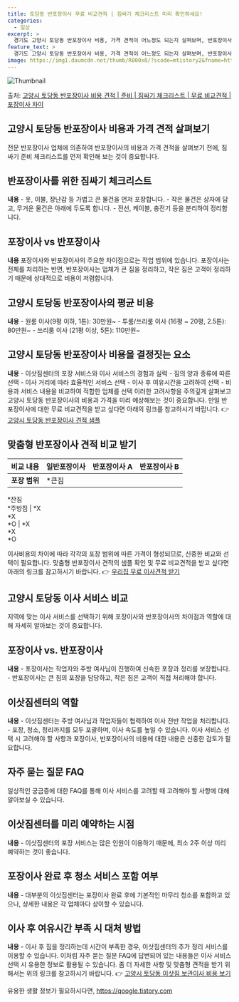 ```yaml
---
title: 토당동 반포장이사 무료 비교견적 | 짐싸기 체크리스트 미리 확인하세요!
categories:
  - 일상
excerpt: >
  경기도 고양시 토당동 반포장이사 비용, 가격 견적이 어느정도 되는지 살펴보며, 반포장이사를 준비함에 있어 짐싸기 준비 체크리스트가 무엇인지 보겠습니다. 마지막으로 포장이사와 차이점을 통해 무료 비교견적으로 어떤 것이 더 합리적인 선택인지 공유 드립니다.고양시 토당동 포장이사 견적 샘플 보기 👈 클릭고양시 토당동 포장이사 가격 살펴보기 👈 클릭고양시 토당동 반포장이사 평균 이사 비용평수고양시 토당동 평균 이사 비용원룸 이사9평 이하 (1톤)30만원~투룸/쓰리룸 이사16평 ~ 20평 (2.5톤)80만원~쓰리룸 이사21평 (5톤) ~110만원~우리집 무료 이사견적 받기 👈 클릭포장 vs 반포장 이사: 비교하여 알아보는 차이점포장 이사와 반포장 이사의 가장 큰 차이점은 작업 범위에 있습니다.포장 이사포장 ..
feature_text: >
  경기도 고양시 토당동 반포장이사 비용, 가격 견적이 어느정도 되는지 살펴보며, 반포장이사를 준비함에 있어 짐싸기 준비 체크리스트가 무엇인지 보겠습니다. 마지막으로 포장이사와 차이점을 통해 무료 비교견적으로 어떤 것이 더 합리적인 선택인지 공유 드립니다.고양시 토당동 포장이사 견적 샘플 보기 👈 클릭고양시 토당동 포장이사 가격 살펴보기 👈 클릭고양시 토당동 반포장이사 평균 이사 비용평수고양시 토당동 평균 이사 비용원룸 이사9평 이하 (1톤)30만원~투룸/쓰리룸 이사16평 ~ 20평 (2.5톤)80만원~쓰리룸 이사21평 (5톤) ~110만원~우리집 무료 이사견적 받기 👈 클릭포장 vs 반포장 이사: 비교하여 알아보는 차이점포장 이사와 반포장 이사의 가장 큰 차이점은 작업 범위에 있습니다.포장 이사포장 ..
image: https://img1.daumcdn.net/thumb/R800x0/?scode=mtistory2&fname=https%3A%2F%2Fblog.kakaocdn.net%2Fdn%2Feg5xlO%2FbtsHarpyxcx%2FYbBOoTIo8akDXUqY8T5yZ0%2Fimg.webp
---
```


![Thumbnail](https://img1.daumcdn.net/thumb/R800x0/?scode=mtistory2&fname=https%3A%2F%2Fblog.kakaocdn.net%2Fdn%2Feg5xlO%2FbtsHarpyxcx%2FYbBOoTIo8akDXUqY8T5yZ0%2Fimg.webp)

<p>출처: <a href="https://qoogle.tistory.com/8998" rel="dofollow">고양시 토당동 반포장이사 비용 견적 | 준비 | 짐싸기 체크리스트 | 무료 비교견적 | 포장이사 차이</a> </p>

## 고양시 토당동 반포장이사 비용과 가격 견적 살펴보기



전문 반포장이사 업체에 의존하여 반포장이사의 비용과 가격 견적을 살펴보기 전에, 짐싸기 준비 체크리스트를 먼저 확인해 보는 것이 중요합니다.

## 반포장이사를 위한 짐싸기 체크리스트



**내용** \- 옷, 이불, 장난감 등 가볍고 큰 물건을 먼저 포장합니다. \- 작은 물건은 상자에 담고, 무거운 물건은 아래에 두도록
합니다. \- 전선, 케이블, 충전기 등을 분리하여 정리합니다.

## 포장이사 vs 반포장이사



**내용** 포장이사와 반포장이사의 주요한 차이점으로는 작업 범위에 있습니다. 포장이사는 전체를 처리하는 반면, 반포장이사는 업체가 큰 짐을
정리하고, 작은 짐은 고객이 정리하기 때문에 상대적으로 비용이 저렴합니다.

## 고양시 토당동 반포장이사의 평균 비용



**내용** \- 원룸 이사(9평 이하, 1톤): 30만원~ \- 투룸/쓰리룸 이사 (16평 ~ 20평, 2.5톤): 80만원~ \- 쓰리룸
이사 (21평 이상, 5톤): 110만원~

## 고양시 토당동 반포장이사 비용을 결정짓는 요소



**내용** \- 이삿짐센터의 포장 서비스와 이사 서비스의 경험과 실력 \- 짐의 양과 종류에 따른 선택 \- 이사 거리에 따라 효율적인
서비스 선택 \- 이사 후 여유시간을 고려하여 선택 \- 비용과 서비스 내용을 비교하여 적합한 업체를 선택 이러한 고려사항을 주의깊게
살펴보고 고양시 토당동 반포장이사의 비용과 가격을 미리 예상해보는 것이 중요합니다. 만일 반포장이사에 대한 무료 비교견적을 받고 싶다면
아래의 링크를 참고하시기 바랍니다. 👉 [고양시 토당동 반포장이사 견적 샘플](https://example.com)

## 맞춤형 반포장이사 견적 비교 받기





**비교 내용** | **일반포장이사** | **반포장이사 A** | **반포장이사 B**  
---|---|---|---  
**포장 범위** | *큰짐  
*잔짐  
*주방짐 | *X  
*X  
*O | *X  
*X  
*O  
  




이사비용의 차이에 따라 각각의 포장 범위에 따른 가격이 형성되므로, 신중한 비교와 선택이 필요합니다. 맞춤형 반포장이사 견적의 샘플 확인 및
무료 비교견적을 받고 싶다면 아래의 링크를 참고하시기 바랍니다. 👉 [우리집 무료 이사견적 받기](https://example.com)

## 고양시 토당동 이사 서비스 비교



지역에 맞는 이사 서비스를 선택하기 위해 포장이사와 반포장이사의 차이점과 역할에 대해 자세히 알아보는 것이 중요합니다.

## 포장이사 vs. 반포장이사



**내용** \- 포장이사는 작업자와 주방 여사님이 진행하여 신속한 포장과 정리를 보장합니다. \- 반포장이사는 큰 짐의 포장을 담당하고,
작은 짐은 고객이 직접 처리해야 합니다.

## 이삿짐센터의 역할



**내용** \- 이삿짐센터는 주방 여사님과 작업자들이 협력하여 이사 전반 작업을 처리합니다. \- 포장, 청소, 정리까지를 모두 포괄하며,
이사 속도를 높일 수 있습니다. 이사 서비스 선택 시 고려해야 할 사항과 포장이사, 반포장이사의 비용에 대한 내용은 신중한 검토가
필요합니다.

## 자주 묻는 질문 FAQ



일상적인 궁금증에 대한 FAQ를 통해 이사 서비스를 고려할 때 고려해야 할 사항에 대해 알아보실 수 있습니다.

## 이삿짐센터를 미리 예약하는 시점



**내용** \- 이삿짐센터의 포장 서비스는 많은 인원이 이용하기 때문에, 최소 2주 이상 미리 예약하는 것이 좋습니다.

## 포장이사 완료 후 청소 서비스 포함 여부



**내용** \- 대부분의 이삿짐센터는 포장이사 완료 후에 기본적인 마무리 청소를 포함하고 있으나, 상세한 내용은 각 업체마다 상이할 수
있습니다.

## 이사 후 여유시간 부족 시 대처 방법



**내용** \- 이사 후 짐을 정리하는데 시간이 부족한 경우, 이삿짐센터의 추가 정리 서비스를 이용할 수 있습니다. 이처럼 자주 묻는 질문
FAQ에 답변되어 있는 내용들은 이사 서비스 선택 시 유용한 정보로 활용될 수 있습니다. 좀 더 자세한 사항 및 맞춤형 견적을 받기 위해서는
위의 링크를 참고하시기 바랍니다. 👉 [고양시 토당동 이삿짐 보관이사 비용 보기](https://example.com)

 

유용한 생활 정보가 필요하시다면, <a href="https://qoogle.tistory.com" rel="dofollow">https://qoogle.tistory.com</a>


